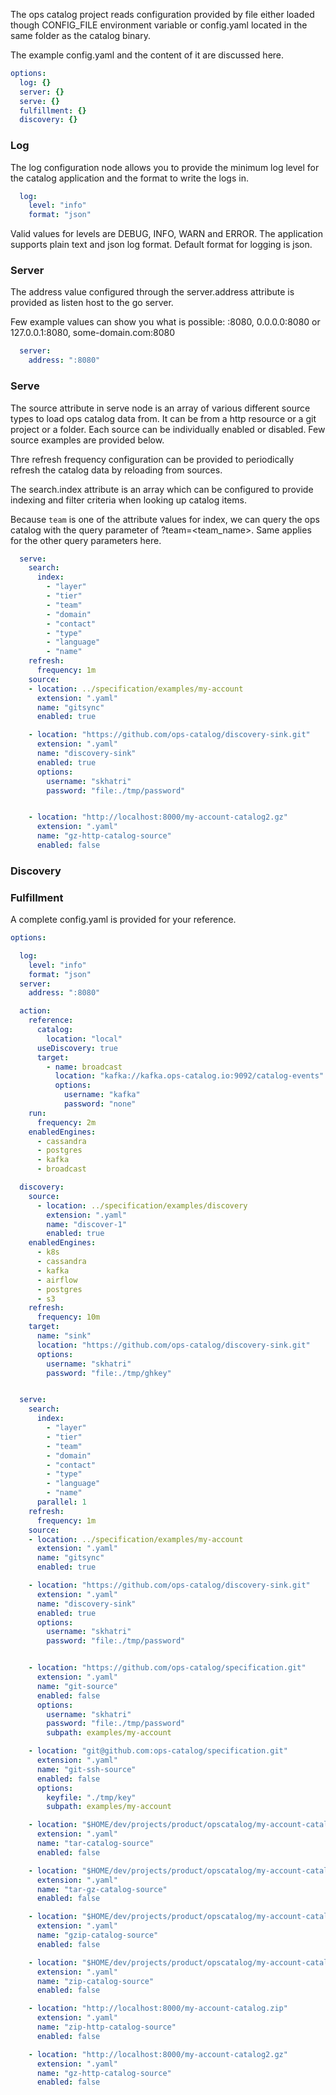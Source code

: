The ops catalog project reads configuration provided by file either loaded though CONFIG_FILE environment variable or config.yaml located in the same folder as the catalog binary.

The example config.yaml and the content of it are discussed here.

```yaml
options:
  log: {}
  server: {}
  serve: {}
  fulfillment: {}
  discovery: {}
```

### Log
The log configuration node allows you to provide the minimum log level for the catalog application and the format to write the logs in. 

```yaml
  log:
    level: "info"
    format: "json"
```
Valid values for levels are DEBUG, INFO, WARN and ERROR.
The application supports plain text and json log format. Default format for logging is json.

### Server
The address value configured through the server.address attribute is provided as listen host to the go server.

Few example values can show you what is possible:
 :8080, 0.0.0.0:8080 or 127.0.0.1:8080, some-domain.com:8080

```yaml
  server:
    address: ":8080"
```

### Serve
The source attribute in serve node is an array of various different source types to load ops catalog data from. It can be from a http resource or a git project or a folder. Each source can be individually enabled or disabled. Few source examples are provided below.

Thre refresh frequency configuration can be provided to periodically refresh the catalog data by reloading from sources.

The search.index attribute is an array which can be configured to provide indexing and filter criteria when looking up catalog items.

Because ```team``` is one of the attribute values for index, we can query the ops catalog with the query parameter of ?team=<team_name>. Same applies for the other query parameters here.


```yaml
  serve:
    search: 
      index: 
        - "layer"
        - "tier" 
        - "team" 
        - "domain" 
        - "contact"
        - "type"
        - "language"
        - "name"
    refresh:
      frequency: 1m
    source:
    - location: ../specification/examples/my-account
      extension: ".yaml"
      name: "gitsync"
      enabled: true

    - location: "https://github.com/ops-catalog/discovery-sink.git"
      extension: ".yaml"
      name: "discovery-sink"
      enabled: true
      options:
        username: "skhatri"
        password: "file:./tmp/password"


    - location: "http://localhost:8000/my-account-catalog2.gz"
      extension: ".yaml"
      name: "gz-http-catalog-source"
      enabled: false
```

### Discovery


### Fulfillment



A complete config.yaml is provided for your reference.
```yaml
options:

  log:
    level: "info"
    format: "json"
  server:
    address: ":8080"

  action:
    reference:
      catalog:
        location: "local"
      useDiscovery: true
      target:
        - name: broadcast
          location: "kafka://kafka.ops-catalog.io:9092/catalog-events"
          options:
            username: "kafka"
            password: "none"
    run:
      frequency: 2m
    enabledEngines:
      - cassandra
      - postgres
      - kafka
      - broadcast

  discovery:
    source:
      - location: ../specification/examples/discovery
        extension: ".yaml"
        name: "discover-1"
        enabled: true
    enabledEngines:
      - k8s
      - cassandra
      - kafka
      - airflow
      - postgres
      - s3
    refresh:
      frequency: 10m
    target:
      name: "sink"
      location: "https://github.com/ops-catalog/discovery-sink.git"
      options:
        username: "skhatri"
        password: "file:./tmp/ghkey"


  serve:
    search: 
      index: 
        - "layer"
        - "tier" 
        - "team" 
        - "domain" 
        - "contact"
        - "type"
        - "language"
        - "name"
      parallel: 1
    refresh:
      frequency: 1m
    source:
    - location: ../specification/examples/my-account
      extension: ".yaml"
      name: "gitsync"
      enabled: true

    - location: "https://github.com/ops-catalog/discovery-sink.git"
      extension: ".yaml"
      name: "discovery-sink"
      enabled: true
      options:
        username: "skhatri"
        password: "file:./tmp/password"


    - location: "https://github.com/ops-catalog/specification.git"
      extension: ".yaml"
      name: "git-source"
      enabled: false
      options: 
        username: "skhatri"
        password: "file:./tmp/password"
        subpath: examples/my-account

    - location: "git@github.com:ops-catalog/specification.git"
      extension: ".yaml"
      name: "git-ssh-source"
      enabled: false
      options:
        keyfile: "./tmp/key"
        subpath: examples/my-account

    - location: "$HOME/dev/projects/product/opscatalog/my-account-catalog3.tar"
      extension: ".yaml"
      name: "tar-catalog-source"
      enabled: false

    - location: "$HOME/dev/projects/product/opscatalog/my-account-catalog.tar.gz"
      extension: ".yaml"
      name: "tar-gz-catalog-source"
      enabled: false

    - location: "$HOME/dev/projects/product/opscatalog/my-account-catalog2.gz"
      extension: ".yaml"
      name: "gzip-catalog-source"
      enabled: false

    - location: "$HOME/dev/projects/product/opscatalog/my-account-catalog.zip"
      extension: ".yaml"
      name: "zip-catalog-source"
      enabled: false

    - location: "http://localhost:8000/my-account-catalog.zip"
      extension: ".yaml"
      name: "zip-http-catalog-source"
      enabled: false

    - location: "http://localhost:8000/my-account-catalog2.gz"
      extension: ".yaml"
      name: "gz-http-catalog-source"
      enabled: false

```
